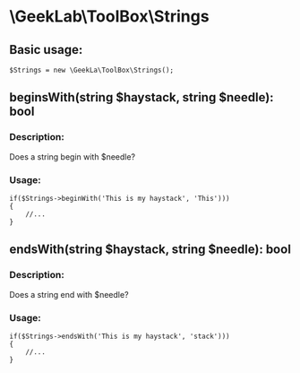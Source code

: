 # \GeekLab\ToolBox\Strings

## Basic usage:
`$Strings = new \GeekLa\ToolBox\Strings();`

## beginsWith(string $haystack, string $needle): bool
### Description:
Does a string begin with $needle?
 
### Usage:
    
    if($Strings->beginWith('This is my haystack', 'This')))
    {
        //...
    }
  
## endsWith(string $haystack, string $needle): bool
### Description:
Does a string end with $needle?
 
### Usage:
    
    if($Strings->endsWith('This is my haystack', 'stack')))
    {
        //...
    }
